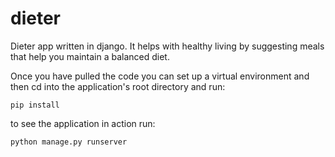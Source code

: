 # dieter
Dieter app written in django. It helps with healthy living by suggesting meals that help you maintain a balanced diet. 

Once you have pulled the code you can set up a virtual environment and then cd into the application's root directory and run:

```
pip install
```
to see the application in action run:
```
python manage.py runserver
```
